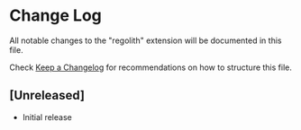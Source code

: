 # Change Log

All notable changes to the "regolith" extension will be documented in this file.

Check [Keep a Changelog](http://keepachangelog.com/) for recommendations on how to structure this file.

## [Unreleased]

- Initial release